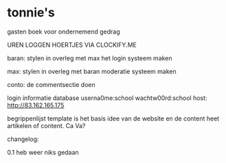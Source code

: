 # tonnie's
gasten boek voor ondernemend gedrag

UREN LOGGEN HOERTJES VIA CLOCKIFY.ME

baran:
stylen in overleg met max
het login systeem maken

max:
stylen in overleg met baran
moderatie systeem maken

conto:
de commentsectie doen



login informatie database
userna0me:school
wachtw00rd:school
host: http://83.162.165.175


begrippenlijst
template is het basis idee van de website en de content heet artikelen of content.
Ca Va?

changelog:

0.1 heb weer niks gedaan 
